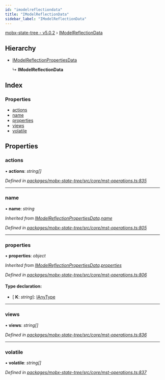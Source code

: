 ```yaml
---
id: "imodelreflectiondata"
title: "IModelReflectionData"
sidebar_label: "IModelReflectionData"
---
```


[mobx-state-tree - v5.0.2](../index.md) › [IModelReflectionData](imodelreflectiondata.md)

## Hierarchy

* [IModelReflectionPropertiesData](imodelreflectionpropertiesdata.md)

  ↳ **IModelReflectionData**

## Index

### Properties

* [actions](imodelreflectiondata.md#actions)
* [name](imodelreflectiondata.md#name)
* [properties](imodelreflectiondata.md#properties)
* [views](imodelreflectiondata.md#views)
* [volatile](imodelreflectiondata.md#volatile)

## Properties

###  actions

• **actions**: *string[]*

*Defined in [packages/mobx-state-tree/src/core/mst-operations.ts:835](https://github.com/mobxjs/mobx-state-tree/blob/e6025cc3/packages/mobx-state-tree/src/core/mst-operations.ts#L835)*

___

###  name

• **name**: *string*

*Inherited from [IModelReflectionPropertiesData](imodelreflectionpropertiesdata.md).[name](imodelreflectionpropertiesdata.md#name)*

*Defined in [packages/mobx-state-tree/src/core/mst-operations.ts:805](https://github.com/mobxjs/mobx-state-tree/blob/e6025cc3/packages/mobx-state-tree/src/core/mst-operations.ts#L805)*

___

###  properties

• **properties**: *object*

*Inherited from [IModelReflectionPropertiesData](imodelreflectionpropertiesdata.md).[properties](imodelreflectionpropertiesdata.md#properties)*

*Defined in [packages/mobx-state-tree/src/core/mst-operations.ts:806](https://github.com/mobxjs/mobx-state-tree/blob/e6025cc3/packages/mobx-state-tree/src/core/mst-operations.ts#L806)*

#### Type declaration:

* \[ **K**: *string*\]: [IAnyType](ianytype.md)

___

###  views

• **views**: *string[]*

*Defined in [packages/mobx-state-tree/src/core/mst-operations.ts:836](https://github.com/mobxjs/mobx-state-tree/blob/e6025cc3/packages/mobx-state-tree/src/core/mst-operations.ts#L836)*

___

###  volatile

• **volatile**: *string[]*

*Defined in [packages/mobx-state-tree/src/core/mst-operations.ts:837](https://github.com/mobxjs/mobx-state-tree/blob/e6025cc3/packages/mobx-state-tree/src/core/mst-operations.ts#L837)*
